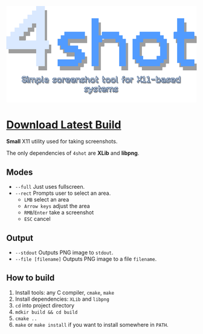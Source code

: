 <p align="center">
  <img src="4shot.png"/>
</p>

# [Download Latest Build](https://nightly.link/savfrom4/4shot/workflows/cmake-single-platform/main/4shot-latest.zip)

**Small** X11 utility used for taking screenshots.

The only dependencies of `4shot` are **XLib** and **libpng**.

## Modes
- `--full` Just uses fullscreen.
- `--rect` Prompts user to select an area.
    - `LMB` select an area
    - `Arrow keys` adjust the area
    - `RMB`/`Enter` take a screenshot
    - `ESC` cancel

## Output
- `--stdout` Outputs PNG image to `stdout`.
- `--file [filename]` Outputs PNG image to a file `filename`.

## How to build
1. Install tools: any C compiler, `cmake`, `make`
2. Install dependencies: `XLib` and `libpng`
3. `cd` into project directory
4. `mdkir build && cd build`
5. `cmake ..`
6. `make` or `make install` if you want to install somewhere in `PATH`.
